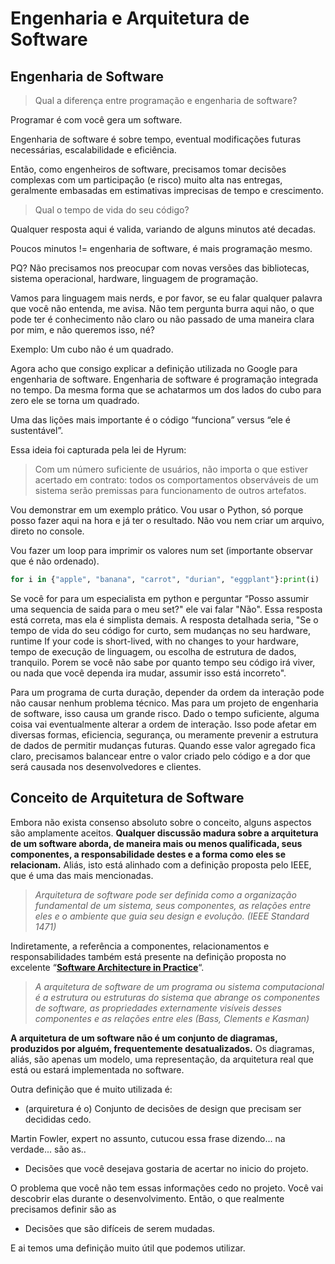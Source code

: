 # Engenharia e Arquitetura de Software

## Engenharia de Software

> Qual a diferença entre programação e engenharia de software?

Programar é com você gera um software.

Engenharia de software é sobre tempo, eventual modificações futuras necessárias, escalabilidade e eficiência.

Então, como engenheiros de software, precisamos tomar decisões complexas com um participação (e risco) muito alta nas entregas, geralmente embasadas em estimativas imprecisas de tempo e crescimento.

> Qual o tempo de vida do seu código?

Qualquer resposta aqui é valida, variando de alguns minutos até decadas.

Poucos minutos != engenharia de software, é mais programação mesmo.

PQ? Não precisamos nos preocupar com novas versões das bibliotecas, sistema operacional, hardware, linguagem de programação.

Vamos para linguagem mais nerds, e por favor, se eu falar qualquer palavra que você não entenda, me avisa. Não tem pergunta burra aqui não, o que pode ter é conhecimento não claro ou não passado de uma maneira clara por mim, e não queremos isso, né?

Exemplo: Um cubo não é um quadrado.

Agora acho que consigo explicar a definição utilizada no Google para engenharia de software. Engenharia de software é programação integrada no tempo. Da mesma forma que se achatarmos um dos lados do cubo para zero ele se torna um quadrado.

Uma das lições mais importante é o código “funciona” versus “ele é sustentável”.

Essa ideia foi capturada pela lei de Hyrum:

> Com um número suficiente de usuários, não importa o que estiver acertado em contrato: todos os comportamentos observáveis de um sistema serão premissas para funcionamento de outros artefatos.

Vou demonstrar em um exemplo prático. Vou usar o Python, só porque posso fazer aqui na hora e já ter o resultado. Não vou nem criar um arquivo, direto no console.

Vou fazer um loop para imprimir os valores num set (importante observar que é não ordenado).

```python
for i in {"apple", "banana", "carrot", "durian", "eggplant"}:print(i)
```

Se você for para um especialista em python e perguntar “Posso assumir uma sequencia de saida para o meu set?" ele vai falar "Não". Essa resposta está correta, mas ela é simplista demais. A resposta detalhada seria, "Se o tempo de vida do seu código for curto, sem mudanças no seu hardware, runtime If your code is short-lived, with no changes to your hardware, tempo de execução de linguagem, ou escolha de estrutura de dados, tranquilo. Porem se você não sabe por quanto tempo seu código irá viver, ou nada que você dependa ira mudar, assumir isso está incorreto".

Para um programa de curta duração, depender da ordem da interação pode não causar nenhum problema técnico. Mas para um projeto de engenharia de software, isso causa um grande risco. Dado o tempo suficiente, alguma coisa vai eventualmente alterar a ordem de interação. Isso pode afetar em diversas formas, eficiencia, segurança, ou meramente prevenir a estrutura de dados de permitir mudanças futuras. Quando esse valor agregado fica claro, precisamos balancear entre o valor criado pelo código e a dor que será causada nos desenvolvedores e clientes.

## Conceito de Arquitetura de Software

Embora não exista consenso absoluto sobre o conceito, alguns aspectos são amplamente aceitos. **Qualquer discussão madura sobre a arquitetura de um software aborda, de maneira mais ou menos qualificada, seus componentes, a responsabilidade destes e a forma como eles se relacionam.** Aliás, isto está alinhado com a definição proposta pelo IEEE, que é uma das mais mencionadas.

> _Arquitetura de software pode ser definida como a organização fundamental de um sistema, seus componentes, as relações entre eles e o ambiente que guia seu design e evolução. (IEEE Standard 1471)_

Indiretamente, a referência a componentes, relacionamentos e responsabilidades também está presente na definição proposta no excelente “[**Software Architecture in Practice**](https://www.amazon.com.br/Software-Architecture-Practice-Len-Bass/dp/0321815734)“.

> _A arquitetura de software de um programa ou sistema computacional é a estrutura ou estruturas do sistema que abrange os componentes de software, as propriedades externamente visíveis desses componentes e as relações entre eles (Bass, Clements e Kasman)_

**A arquitetura de um software não é um conjunto de diagramas, produzidos por alguém, frequentemente desatualizados.** Os diagramas, aliás, são apenas um modelo, uma representação, da arquitetura real que está ou estará implementada no software.

Outra definição que é muito utilizada é:

- (arquiretura é o) Conjunto de decisões de design que precisam ser decididas cedo.

Martin Fowler, expert no assunto, cutucou essa frase dizendo... na verdade... são as..

- Decisões que você desejava gostaria de acertar no inicio do projeto.

O problema que você não tem essas informações cedo no projeto. Você vai descobrir elas durante o desenvolvimento. Então, o que realmente precisamos definir são as

- Decisões que são difíceis de serem mudadas.

E ai temos uma definição muito útil que podemos utilizar.
